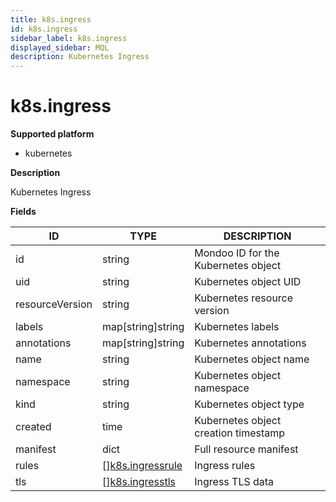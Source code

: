 ```yaml
---
title: k8s.ingress
id: k8s.ingress
sidebar_label: k8s.ingress
displayed_sidebar: MQL
description: Kubernetes Ingress
---
```


# k8s.ingress

**Supported platform**

- kubernetes

**Description**

Kubernetes Ingress

**Fields**

| ID              | TYPE                                            | DESCRIPTION                          |
| --------------- | ----------------------------------------------- | ------------------------------------ |
| id              | string                                          | Mondoo ID for the Kubernetes object  |
| uid             | string                                          | Kubernetes object UID                |
| resourceVersion | string                                          | Kubernetes resource version          |
| labels          | map[string]string                               | Kubernetes labels                    |
| annotations     | map[string]string                               | Kubernetes annotations               |
| name            | string                                          | Kubernetes object name               |
| namespace       | string                                          | Kubernetes object namespace          |
| kind            | string                                          | Kubernetes object type               |
| created         | time                                            | Kubernetes object creation timestamp |
| manifest        | dict                                            | Full resource manifest               |
| rules           | &#91;&#93;[k8s.ingressrule](k8s.ingressrule.md) | Ingress rules                        |
| tls             | &#91;&#93;[k8s.ingresstls](k8s.ingresstls.md)   | Ingress TLS data                     |
